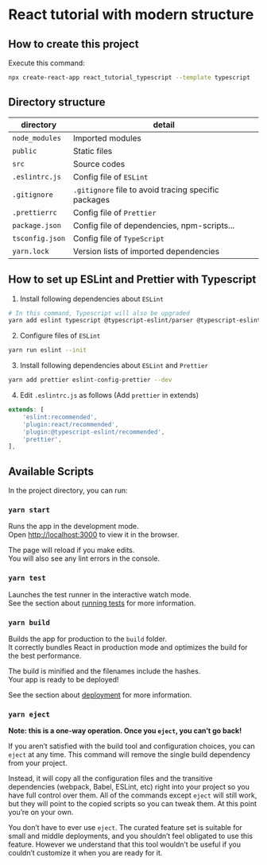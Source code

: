# React tutorial with modern structure

## How to create this project

Execute this command:

```sh
npx create-react-app react_tutorial_typescript --template typescript
```

## Directory structure

| directory       | detail                                               |
| --------------- | ---------------------------------------------------- |
| `node_modules`  | Imported modules                                     |
| `public`        | Static files                                         |
| `src`           | Source codes                                         |
| `.eslintrc.js`  | Config file of `ESLint`                              |
| `.gitignore`    | `.gitignore` file to avoid tracing specific packages |
| `.prettierrc`   | Config file of `Prettier`                            |
| `package.json`  | Config file of dependencies, npm-scripts...          |
| `tsconfig.json` | Config file of `TypeScript`                          |
| `yarn.lock`     | Version lists of imported dependencies               |

## How to set up ESLint and Prettier with Typescript

1. Install following dependencies about `ESLint`

```sh
# In this command, Typescript will also be upgraded
yarn add eslint typescript @typescript-eslint/parser @typescript-eslint/eslint-plugin eslint-plugin-react --dev
```

2. Configure files of `ESLint`

```sh
yarn run eslint --init
```

3. Install following dependencies about `ESLint` and `Prettier`

```sh
yarn add prettier eslint-config-prettier --dev
```

4. Edit `.eslintrc.js` as follows (Add `prettier` in extends)

```js
extends: [
    'eslint:recommended',
    'plugin:react/recommended',
    'plugin:@typescript-eslint/recommended',
    'prettier',
],
```

## Available Scripts

In the project directory, you can run:

### `yarn start`

Runs the app in the development mode.\
Open [http://localhost:3000](http://localhost:3000) to view it in the browser.

The page will reload if you make edits.\
You will also see any lint errors in the console.

### `yarn test`

Launches the test runner in the interactive watch mode.\
See the section about [running tests](https://facebook.github.io/create-react-app/docs/running-tests) for more information.

### `yarn build`

Builds the app for production to the `build` folder.\
It correctly bundles React in production mode and optimizes the build for the best performance.

The build is minified and the filenames include the hashes.\
Your app is ready to be deployed!

See the section about [deployment](https://facebook.github.io/create-react-app/docs/deployment) for more information.

### `yarn eject`

**Note: this is a one-way operation. Once you `eject`, you can’t go back!**

If you aren’t satisfied with the build tool and configuration choices, you can `eject` at any time. This command will remove the single build dependency from your project.

Instead, it will copy all the configuration files and the transitive dependencies (webpack, Babel, ESLint, etc) right into your project so you have full control over them. All of the commands except `eject` will still work, but they will point to the copied scripts so you can tweak them. At this point you’re on your own.

You don’t have to ever use `eject`. The curated feature set is suitable for small and middle deployments, and you shouldn’t feel obligated to use this feature. However we understand that this tool wouldn’t be useful if you couldn’t customize it when you are ready for it.
